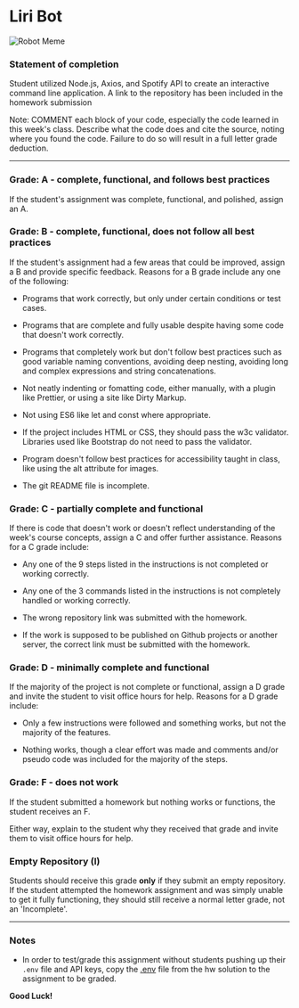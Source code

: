 # Liri Bot

![Robot Meme](images/robotMeme.jpeg)

### Statement of completion

Student utilized Node.js, Axios, and Spotify API to create an interactive command line application. A link to the repository has been included in the homework submission

Note: COMMENT each block of your code, especially the code learned in this week's class. Describe what the code does and cite the source, noting where you found the code. Failure to do so will result in a full letter grade deduction.

- - - 

### Grade: A - complete, functional, and follows best practices

If the student's assignment was complete, functional, and polished, assign an A.

### Grade: B - complete, functional, does not follow all best practices

If the student's assignment had a few areas that could be improved, assign a B and provide specific feedback. Reasons for a B grade include any one of the following:

* Programs that work correctly, but only under certain conditions or test cases.

* Programs that are complete and fully usable despite having some code that doesn't work correctly.

* Programs that completely work but don't follow best practices such as good variable naming conventions, avoiding deep nesting, avoiding long and complex expressions and string concatenations.

* Not neatly indenting or fomatting code, either manually, with a plugin like Prettier, or using a site like Dirty Markup.

* Not using ES6 like let and const where appropriate.

* If the project includes HTML or CSS, they should pass the w3c validator. Libraries used like Bootstrap do not need to pass the validator.

* Program doesn't follow best practices for accessibility taught in class, like using the alt attribute for images.

* The git README file is incomplete.

### Grade: C - partially complete and functional

If there is code that doesn't work or doesn't reflect understanding of the week's course concepts, assign a C and offer further assistance. Reasons for a C grade include:

* Any one of the 9 steps listed in the instructions is not completed or working correctly.

* Any one of the 3 commands listed in the instructions is not completely handled or working correctly.

* The wrong repository link was submitted with the homework.

* If the work is supposed to be published on Github projects or another server, the correct link must be submitted with the homework.

### Grade: D - minimally complete and functional

If the majority of the project is not complete or functional, assign a D grade and invite the student to visit office hours for help. Reasons for a D grade include:

* Only a few instructions were followed and something works, but not the majority of the features.

* Nothing works, though a clear effort was made and comments and/or pseudo code was included for the majority of the steps.

### Grade: F - does not work

If the student submitted a homework but nothing works or functions, the student receives an F.

Either way, explain to the student why they received that grade and invite them to visit office hours for help.

### Empty Repository (I)

Students should receive this grade **only** if they submit an empty repository. If the student attempted the homework assignment and was simply unable to get it fully functioning, they should still receive a normal letter grade, not an 'Incomplete'.

- - - 

### Notes

* In order to test/grade this assignment without students pushing up their `.env` file and API keys, copy the [.env](../Solutions/.env) file from the hw solution to the assignment to be graded.

**Good Luck!**
